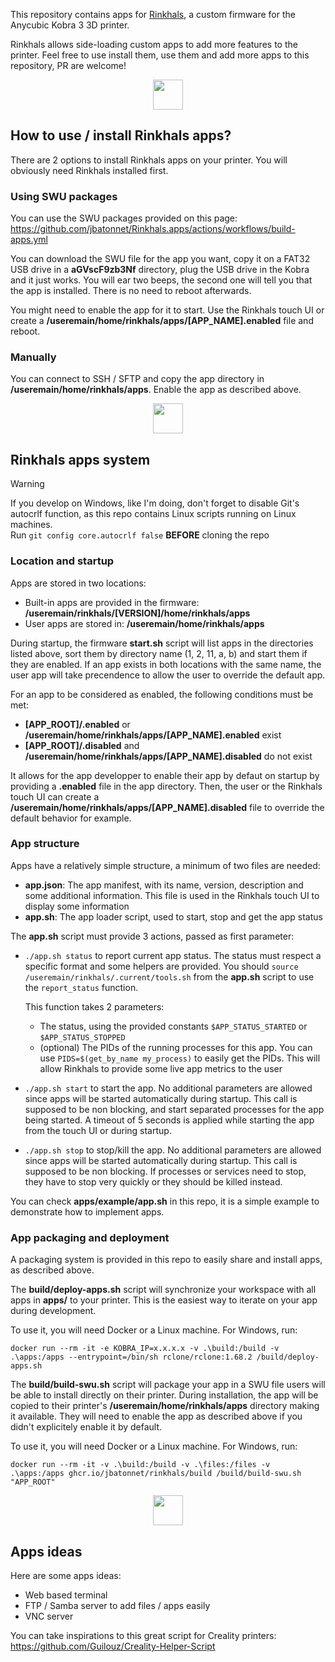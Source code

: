 This repository contains apps for [Rinkhals](https://github.com/jbatonnet/Rinkhals), a custom firmware for the Anycubic Kobra 3 3D printer.

Rinkhals allows side-loading custom apps to add more features to the printer.
Feel free to use install them, use them and add more apps to this repository, PR are welcome!


<p align="center">
    <img width="48" src="https://github.com/jbatonnet/Rinkhals/blob/master/icon.png?raw=true" />
</p>


## How to use / install Rinkhals apps?

There are 2 options to install Rinkhals apps on your printer. You will obviously need Rinkhals installed first.

### Using SWU packages

You can use the SWU packages provided on this page: https://github.com/jbatonnet/Rinkhals.apps/actions/workflows/build-apps.yml

You can download the SWU file for the app you want, copy it on a FAT32 USB drive in a **aGVscF9zb3Nf** directory, plug the USB drive in the Kobra and it just works. You will ear two beeps, the second one will tell you that the app is installed. There is no need to reboot afterwards.

You might need to enable the app for it to start. Use the Rinkhals touch UI or create a **/useremain/home/rinkhals/apps/[APP_NAME].enabled** file and reboot.

### Manually

You can connect to SSH / SFTP and copy the app directory in **/useremain/home/rinkhals/apps**. Enable the app as described above.



<p align="center">
    <img width="48" src="https://github.com/jbatonnet/Rinkhals/blob/master/icon.png?raw=true" />
</p>


## Rinkhals apps system

> [!WARNING]
> If you develop on Windows, like I'm doing, don't forget to disable Git's autocrlf function, as this repo contains Linux scripts running on Linux machines.<br />
> Run `git config core.autocrlf false` **BEFORE** cloning the repo

### Location and startup

Apps are stored in two locations:
- Built-in apps are provided in the firmware: **/useremain/rinkhals/[VERSION]/home/rinkhals/apps**
- User apps are stored in: **/useremain/home/rinkhals/apps**

During startup, the firmware **start.sh** script will list apps in the directories listed above, sort them by directory name (1, 2, 11, a, b) and start them if they are enabled.
If an app exists in both locations with the same name, the user app will take precendence to allow the user to override the default app.

For an app to be considered as enabled, the following conditions must be met:
- **[APP_ROOT]/.enabled** or **/useremain/home/rinkhals/apps/[APP_NAME].enabled** exist
- **[APP_ROOT]/.disabled** and **/useremain/home/rinkhals/apps/[APP_NAME].disabled** do not exist

It allows for the app developper to enable their app by defaut on startup by providing a **.enabled** file in the app directory.
Then, the user or the Rinkhals touch UI can create a **/useremain/home/rinkhals/apps/[APP_NAME].disabled** file to override the default behavior for example.

### App structure

Apps have a relatively simple structure, a minimum of two files are needed:
- **app.json**: The app manifest, with its name, version, description and some additional information. This file is used in the Rinkhals touch UI to display some information
- **app.sh**: The app loader script, used to start, stop and get the app status

The **app.sh** script must provide 3 actions, passed as first parameter:
- `./app.sh status` to report current app status. The status must respect a specific format and some helpers are provided. You should `source /useremain/rinkhals/.current/tools.sh` from the **app.sh** script to use the `report_status` function.

    This function takes 2 parameters:
    - The status, using the provided constants `$APP_STATUS_STARTED` or `$APP_STATUS_STOPPED`
    - (optional) The PIDs of the running processes for this app. You can use `PIDS=$(get_by_name my_process)` to easily get the PIDs. This will allow Rinkhals to provide some live app metrics to the user
- `./app.sh start` to start the app. No additional parameters are allowed since apps will be started automatically during startup. This call is supposed to be non blocking, and start separated processes for the app being started. A timeout of 5 seconds is applied while starting the app from the touch UI or during startup.
- `./app.sh stop` to stop/kill the app. No additional parameters are allowed since apps will be started automatically during startup. This call is supposed to be non blocking. If processes or services need to stop, they have to stop very quickly or they should be killed instead.

You can check **apps/example/app.sh** in this repo, it is a simple example to demonstrate how to implement apps.

### App packaging and deployment

A packaging system is provided in this repo to easily share and install apps, as described above.

The **build/deploy-apps.sh** script will synchronize your workspace with all apps in **apps/** to your printer. This is the easiest way to iterate on your app during development.


To use it, you will need Docker or a Linux machine. For Windows, run:
```
docker run --rm -it -e KOBRA_IP=x.x.x.x -v .\build:/build -v .\apps:/apps --entrypoint=/bin/sh rclone/rclone:1.68.2 /build/deploy-apps.sh
```

The **build/build-swu.sh** script will package your app in a SWU file users will be able to install directly on their printer. During installation, the app will be copied to their printer's **/useremain/home/rinkhals/apps** directory making it available.
They will need to enable the app as described above if you didn't explicitely enable it by default.

To use it, you will need Docker or a Linux machine. For Windows, run:
```
docker run --rm -it -v .\build:/build -v .\files:/files -v .\apps:/apps ghcr.io/jbatonnet/rinkhals/build /build/build-swu.sh "APP_ROOT"
```


<p align="center">
    <img width="48" src="https://github.com/jbatonnet/Rinkhals/blob/master/icon.png?raw=true" />
</p>


## Apps ideas

Here are some apps ideas:
- Web based terminal
- FTP / Samba server to add files / apps easily
- VNC server

You can take inspirations to this great script for Creality printers: https://github.com/Guilouz/Creality-Helper-Script
